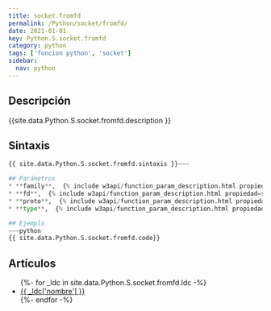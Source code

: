 ```yaml
---
title: socket.fromfd
permalink: /Python/socket/fromfd/
date: 2021-01-01
key: Python.S.socket.fromfd
category: python
tags: ['funcion python', 'socket']
sidebar: 
  nav: python
---
```


## Descripción
{{site.data.Python.S.socket.fromfd.description }}

## Sintaxis
~~~python
{{ site.data.Python.S.socket.fromfd.sintaxis }}~~~

## Parámetros
* **family**,  {% include w3api/function_param_description.html propiedad=site.data.Python.S.socket.fromfd valor="family" %}
* **fd**,  {% include w3api/function_param_description.html propiedad=site.data.Python.S.socket.fromfd valor="fd" %}
* **proto**,  {% include w3api/function_param_description.html propiedad=site.data.Python.S.socket.fromfd valor="proto" %}
* **type**,  {% include w3api/function_param_description.html propiedad=site.data.Python.S.socket.fromfd valor="type" %}

## Ejemplo
~~~python
{{ site.data.Python.S.socket.fromfd.code}}
~~~

## Artículos
<ul>
{%- for _ldc in site.data.Python.S.socket.fromfd.ldc -%}
   <li>
       <a href="{{_ldc['url'] }}">{{ _ldc['nombre'] }}</a>
   </li>
{%- endfor -%}
</ul>
